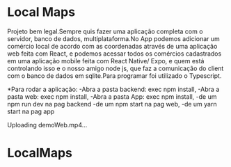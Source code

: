 # Local Maps

Projeto bem legal.Sempre quis fazer uma aplicação completa com o servidor, banco de dados, multiplataforma.No App podemos adicionar um comércio local de acordo com as coordenadas através de uma aplicação web feita com React, e podemos acessar todos os comércios cadastrados em uma aplicação mobile feita com React Native/ Expo, e quem está controlando isso e o nosso amigo node js, que faz a comunicação do client com o banco de dados em sqlite.Para programar foi utilizado o Typescript.



*Para rodar a aplicação:
  -Abra a pasta backend: exec npm install,
  -Abra a pasta web: exec npm install,
  -Abra a pasta App: exec npm install,
   -de um npm run dev na pag backend
  -de um npm start na pag web,
  -de um yarn start na pag app
  
  
  

 Uploading demoWeb.mp4…


  















# LocalMaps
